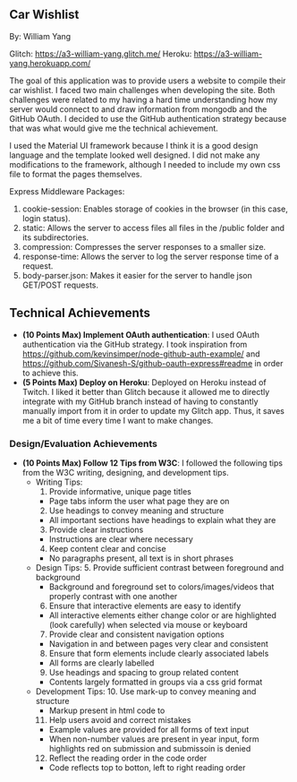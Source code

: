 ## Car Wishlist
By: William Yang

Glitch: https://a3-william-yang.glitch.me/
Heroku: https://a3-william-yang.herokuapp.com/

The goal of this application was to provide users a website to compile their car wishlist. I faced two main challenges when developing the site. Both challenges were related to my having a hard time understanding how my server would connect to and draw information from mongodb and the GitHub OAuth. I decided to use the GitHub authentication strategy because that was what would give me the technical achievement.

I used the Material UI framework because I think it is a good design language and the template looked well designed. I did not make any modifications to the framework, although I needed to include my own css file to format the pages themselves.

Express Middleware Packages:
1. cookie-session: Enables storage of cookies in the browser (in this case, login status).
2. static: Allows the server to access files all files in the /public folder and its subdirectories.
3. compression: Compresses the server responses to a smaller size.
4. response-time: Allows the server to log the server response time of a request.
5. body-parser.json: Makes it easier for the server to handle json GET/POST requests.

## Technical Achievements
- **(10 Points Max) Implement OAuth authentication**: I used OAuth authentication via the GitHub strategy. I took inspiration from https://github.com/kevinsimper/node-github-auth-example/ and https://github.com/Sivanesh-S/github-oauth-express#readme in order to achieve this.
- **(5 Points Max) Deploy on Heroku**: Deployed on Heroku instead of Twitch. I liked it better than Glitch because it allowed me to directly integrate with my GitHub branch instead of having to constantly manually import from it in order to update my Glitch app. Thus, it saves me a bit of time every time I want to make changes.

### Design/Evaluation Achievements
- **(10 Points Max) Follow 12 Tips from W3C**: I followed the following tips from the W3C writing, designing, and development tips.
  - Writing Tips:
    1. Provide informative, unique page titles
      * Page tabs inform the user what page they are on
    2. Use headings to convey meaning and structure
      * All important sections have headings to explain what they are
    3. Provide clear instructions
      * Instructions are clear where necessary
    4. Keep content clear and concise
      * No paragraphs present, all text is in short phrases
  - Design Tips:
    5. Provide sufficient contrast between foreground and background
      * Background and foreground set to colors/images/videos that properly contrast with one another
    6. Ensure that interactive elements are easy to identify
      * All interactive elements either change color or are highlighted (look carefully) when selected via mouse or keyboard
    7. Provide clear and consistent navigation options
      * Navigation in and between pages very clear and consistent
    8. Ensure that form elements include clearly associated labels
      * All forms are clearly labelled
    9. Use headings and spacing to group related content
      * Contents largely formatted in groups via a css grid format
  - Development Tips:
    10. Use mark-up to convey meaning and structure
      * Markup present in html code to 
    11. Help users avoid and correct mistakes
      * Example values are provided for all forms of text input
      * When non-number values are present in year input, form highlights red on submission and submissoin is denied
    12. Reflect the reading order in the code order
      * Code reflects top to botton, left to right reading order